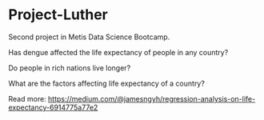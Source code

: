 # Project-Luther
Second project in Metis Data Science Bootcamp.



Has dengue affected the life expectancy of people in any country?

Do people in rich nations live longer?

What are the factors affecting life expectancy of a country?

Read more:
https://medium.com/@jamesngyh/regression-analysis-on-life-expectancy-6914775a77e2
